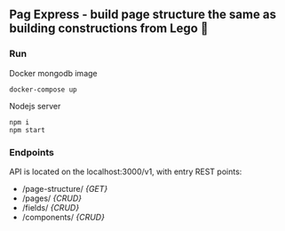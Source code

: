 ## Pag Express - build page structure the same as building constructions from Lego 🧱

### Run
Docker mongodb image
```shell script
docker-compose up
```

Nodejs server
```shell script
npm i
npm start
```

### Endpoints
API is located on the localhost:3000/v1, with entry REST points:
* /page-structure/ _{GET}_
* /pages/ _{CRUD}_
* /fields/ _{CRUD}_
* /components/ _{CRUD}_
